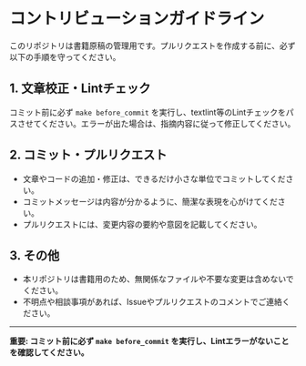 # コントリビューションガイドライン

このリポジトリは書籍原稿の管理用です。プルリクエストを作成する前に、必ず以下の手順を守ってください。

## 1. 文章校正・Lintチェック

コミット前に必ず `make before_commit` を実行し、textlint等のLintチェックをパスさせてください。エラーが出た場合は、指摘内容に従って修正してください。

## 2. コミット・プルリクエスト

- 文章やコードの追加・修正は、できるだけ小さな単位でコミットしてください。
- コミットメッセージは内容が分かるように、簡潔な表現を心がけてください。
- プルリクエストには、変更内容の要約や意図を記載してください。

## 3. その他

- 本リポジトリは書籍用のため、無関係なファイルや不要な変更は含めないでください。
- 不明点や相談事項があれば、Issueやプルリクエストのコメントでご連絡ください。

---

**重要: コミット前に必ず `make before_commit` を実行し、Lintエラーがないことを確認してください。**
